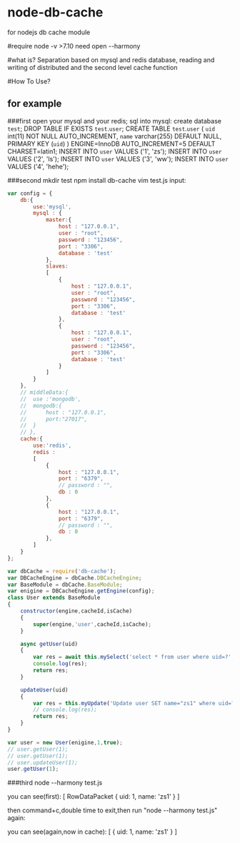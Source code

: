 # node-db-cache
for nodejs db cache module

#require
node -v >7.10
need open --harmony

#what is?
Separation based on mysql and redis database, 
reading and writing of distributed and the second level cache function


#How To Use?
## for example
###first
open your mysql and your redis;
sql into mysql:
create database `test`;
DROP TABLE IF EXISTS `test`.`user`;
CREATE TABLE `test`.`user` (
  `uid` int(11) NOT NULL AUTO_INCREMENT,
  `name` varchar(255) DEFAULT NULL,
  PRIMARY KEY (`uid`)
) ENGINE=InnoDB AUTO_INCREMENT=5 DEFAULT CHARSET=latin1;
INSERT INTO `user` VALUES ('1', 'zs');
INSERT INTO `user` VALUES ('2', 'ls');
INSERT INTO `user` VALUES ('3', 'ww');
INSERT INTO `user` VALUES ('4', 'hehe');

###second
mkdir test
npm install db-cache
vim test.js
input:
```js
var config = {
	db:{
		use:'mysql',
		mysql : {
			master:{
				host : "127.0.0.1",
				user : "root",
				password : "123456",
				port : "3306",
				database : 'test'
			},
			slaves:
			[
				{
					host : "127.0.0.1",
					user : "root",
					password : "123456",
					port : "3306",
					database : 'test'
				},
				{
					host : "127.0.0.1",
					user : "root",
					password : "123456",
					port : "3306",
					database : 'test'
				}
			]
		}
	},
	// middleData:{
	// 	use :'mongodb',
	// 	mongodb:{
	// 		host : "127.0.0.1",
	// 		port:"27017",
	// 	}
	// },
	cache:{
		use:'redis',
		redis : 
		[
			{
				host : "127.0.0.1",
				port : "6379",
				// password : "",
				db : 0
			},
			{
				host : "127.0.0.1",
				port : "6379",
				// password : "",
				db : 0
			},
		]
	}
};

var dbCache = require('db-cache');
var DBCacheEngine = dbCache.DBCacheEngine;
var BaseModule = dbCache.BaseModule;
var enigine = DBCacheEngine.getEngine(config);
class User extends BaseModule
{
	constructor(engine,cacheId,isCache)
	{
		super(engine,'user',cacheId,isCache);
	}

	async getUser(uid)
	{
		var res = await this.mySelect('select * from user where uid=?',[uid],60);
		console.log(res);
		return res;
	}

	updateUser(uid)
	{
		var res = this.myUpdate('Update user SET name="zs1" where uid=?',[uid]);
		// console.log(res);
		return res;
	}
}

var user = new User(enigine,1,true);
// user.getUser(1);
// user.getUser(1);
// user.updateUser(1);
user.getUser(1);
```
###third
node --harmony test.js

you can see(first):
[ RowDataPacket { uid: 1, name: 'zs1' } ]

then command+c,double time to exit,then run "node --harmony test.js" again:

you can see(again,now in cache):
[ { uid: 1, name: 'zs1' } ]






